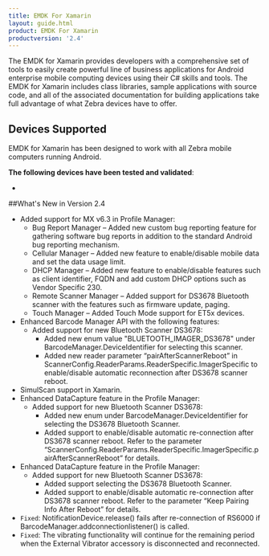 ```yaml
---
title: EMDK For Xamarin
layout: guide.html
product: EMDK For Xamarin
productversion: '2.4'
---
```

The EMDK for Xamarin provides developers with a comprehensive set of tools to easily create powerful line of business applications for Android enterprise mobile computing devices using their C# skills and tools. The EMDK for Xamarin includes class libraries, sample applications with source code, and all of the associated documentation for building applications take full advantage of what Zebra devices have to offer.

## Devices Supported
EMDK for Xamarin has been designed to work with all Zebra mobile computers running Android. 

**The following devices have been tested and validated**:

* 



##What's New in Version 2.4

* Added support for MX v6.3 in Profile Manager:
    * Bug Report Manager – Added new custom bug reporting feature for gathering software bug reports in addition to the standard Android bug reporting mechanism.
    * Cellular Manager – Added new feature to enable/disable mobile data and set the data usage limit.
    * DHCP Manager – Added new feature to enable/disable features such as client identifier, FQDN and add custom DHCP options such as Vendor Specific 230.
    * Remote Scanner Manager – Added support for DS3678 Bluetooth scanner with the features such as firmware update, paging.
    * Touch Manager – Added Touch Mode support for ET5x devices.
* Enhanced Barcode Manager API with the following features:
    * Added support for new Bluetooth Scanner DS3678:
        * Added new enum value "BLUETOOTH_IMAGER_DS3678" under BarcodeManager.DeviceIdentifier for selecting this scanner.
        * Added new reader parameter “pairAfterScannerReboot” in ScannerConfig.ReaderParams.ReaderSpecific.ImagerSpecific to enable/disable automatic reconnection after DS3678 scanner reboot.
* SimulScan support in Xamarin.
* Enhanced DataCapture feature in the Profile Manager:
    * Added support for new Bluetooth Scanner DS3678:
        * Added new enum under BarcodeManager.DeviceIdentifier for selecting the DS3678 Bluetooth Scanner.
        * Added support to enable/disable automatic re-connection after DS3678 scanner reboot. Refer to the parameter “ScannerConfig.ReaderParams.ReaderSpecific.ImagerSpecific.pairAfterScannerReboot” for details.
* Enhanced DataCapture feature in the Profile Manager:
    * Added support for new Bluetooth Scanner DS3678:
        * Added support selecting the DS3678 Bluetooth Scanner.
        * Added support to enable/disable automatic re-connection after DS3678 scanner reboot. Refer to the parameter “Keep Pairing Info After Reboot” for details.
* `Fixed`: NotificationDevice.release() fails after re-connection of RS6000 if BarcodeManager.addconnectionlistener() is called.
* `Fixed`: The vibrating functionality will continue for the remaining period when the External Vibrator accessory is disconnected and reconnected.


